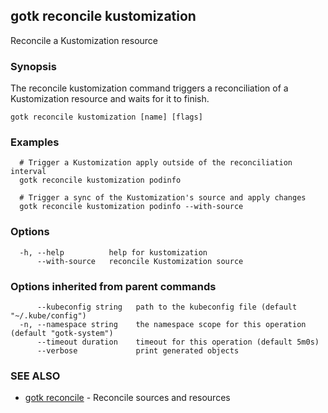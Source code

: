## gotk reconcile kustomization

Reconcile a Kustomization resource

### Synopsis


The reconcile kustomization command triggers a reconciliation of a Kustomization resource and waits for it to finish.

```
gotk reconcile kustomization [name] [flags]
```

### Examples

```
  # Trigger a Kustomization apply outside of the reconciliation interval
  gotk reconcile kustomization podinfo

  # Trigger a sync of the Kustomization's source and apply changes
  gotk reconcile kustomization podinfo --with-source

```

### Options

```
  -h, --help          help for kustomization
      --with-source   reconcile Kustomization source
```

### Options inherited from parent commands

```
      --kubeconfig string   path to the kubeconfig file (default "~/.kube/config")
  -n, --namespace string    the namespace scope for this operation (default "gotk-system")
      --timeout duration    timeout for this operation (default 5m0s)
      --verbose             print generated objects
```

### SEE ALSO

* [gotk reconcile](gotk_reconcile.md)	 - Reconcile sources and resources

